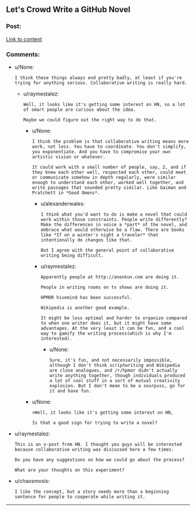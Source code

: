 ## Let's Crowd Write a GitHub Novel

### Post:

[Link to content](https://github.com/why-el/crowd-written-novel)

### Comments:

- u/None:
  ```
  I think these things always end pretty badly, at least if you're trying for anything serious. Collaborative writing is really hard.
  ```

  - u/raymestalez:
    ```
    Well, it looks like it's getting some interest on HN, so a lot of smart people are curious about the idea.

    Maybe we could figure out the right way to do that.
    ```

    - u/None:
      ```
      I think the problem is that collaborative writing means more work, not less. You have to coordinate. You don't simplify, you exponentiate. And you have to compromise your own artistic vision or whatever.

      It could work with a small number of people, say, 2, and if they knew each other well, respected each other, could meet or communicate somehow in depth regularly, were similar enough to understand each other, worked well together, and write passages that sounded pretty similar. Like Gaiman and Pratchett in *Good Omens*.
      ```

      - u/alexanderwales:
        ```
        I think what you'd want to do is make a novel that could work within those constraints. People write differently? Make the differences in voice a *part* of the novel, and embrace what would otherwise be a flaw. There are books like *If on a winter's night a traveler* that intentionally do changes like that.

        But I agree with the general point of collaborative writing being difficult.
        ```

      - u/raymestalez:
        ```
        Apparently people at http://anonkun.com are doing it.

        People in writing rooms on tv shows are doing it.

        HPMOR hivemind has been successful.

        Wikipedia is another good example.

        It might be less optimal and harder to organize compared to when one writer does it, but it might have some advantages. At the very least it can be fun, and a cool way to gamify the writing process(which is why I'm interested).
        ```

        - u/None:
          ```
          Sure, it's fun, and not necessarily impossible, although I don't think scriptwriting and Wikipedia are close analogues, and /r/hpmor didn't actually write anything together, though individuals produced a lot of cool stuff in a sort of mutual creativity explosion. But I don't mean to be a sourpuss, go for it and have fun.
          ```

    - u/None:
      ```
      >Well, it looks like it's getting some interest on HN,

      Is that a good sign for trying to write a novel?
      ```

- u/raymestalez:
  ```
  This is an x-post from HN. I thought you guys will be interested because collaborative writing was discussed here a few times.

  Do you have any suggestions on how we could go about the process?

  What are your thoughts on this experiment?
  ```

- u/chaosmosis:
  ```
  I like the concept, but a story needs more than a beginning sentence for people to cooperate while writing it.
  ```

---

